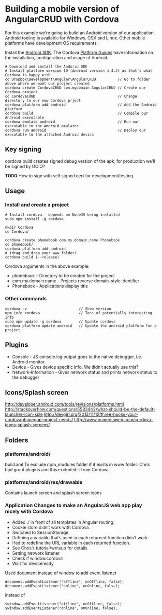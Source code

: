 # Building a mobile version of AngularCRUD with Cordova
For this example we're going to build an Android version of our application. Android tooling is available for Windows, OSX and Linux. Other mobile platforms have development OS requirements.

Install the [Android SDK](http://developer.android.com/sdk/index.html#Other). The Cordova [Platform Guides](http://cordova.apache.org/docs/en/4.0.0/guide_platforms_index.md.html#Platform%20Guides) have information on the installation, configuration and usage of Android.

    # Download and install the Andorid SDK
    # Install platform version 19 (Android version 4.4.2) as that's what Cordova is happy with
    cd Dropbox\Development\Angular\AngularCRUD          // Go to folder above where we want our project created
    cordova create CordovaCRUD com.mydomain AngularCRUD // Create our Cordova project
    cd CordovaCRUD                                      // Change directory to our new Cordova prject
    cordova platform add android                        // Add the Android platform
    cordova build                                       // Compile our Android executable
    cordova emulate android                             // Run our executable in the Android emulator
    cordova run android                                 // Deploy our executable to the attached Android device

## Key signing
cordova build creates signed debug version of the apk, for production we'll be signed by OCIO?

**TODO** How to sign with self signed cert for development/testing

## Usage
### Install and create a project
    # Install cordova - depends on NodeJS being installed
    sudo npm install -g cordova

    mkdir Cordova
    cd Cordova/
    
    cordova create phonebook com.my.domain.name Phonebook
    cd phonebook/
    cordova platform add android
    # (drag and drop your www folder)
    cordova build (--release)

Cordova arguments in the above example:

* phonebook - Directory to be created for the project
* com.my.domain.name - Projects reverse domain-style identifier
* Phonebook - Applications display title

### Other commands
    cordova -v                        // Show version
    npm info cordova                  // Tons of potentially interesting info
    sudo npm update -g cordova        // Update cordova
    cordova platform update android   // Update the android platform for a project

## Plugins
* Console - JS console.log output goes to the native debugger, i.e. Android monitor
* Device - Gives device specific info. We didn’t actually use this?
* Network-Information - Gives network status and prints network status to the debugger

## Icons/Splash screen
http://developer.android.com/tools/revisions/platforms.html
http://stackoverflow.com/questions/5583443/what-should-be-the-default-launcher-icon-size
http://devgirl.org/2013/11/12/three-hooks-your-cordovaphonegap-project-needs/
http://www.numediaweb.com/cordova-icons-splash-screens/

## Folders
### platforms/android/
build.xml
To exclude npm_modules folder if it exists in www folder. Chris had grunt plugins and this excluded it from Cordova.
<property name="aapt.ignore.assets" value="&lt;dir&gt;node_modules:!.svn:!.git:.*:&lt;dir&gt;_*:!CVS:!thumbs.db:!picasa.ini:!*.scc:*~" />

### platforms/android/res/drawable
Contains launch screen and splash screen icons

### Application Changes to make an AngularJS web app play nicely with Cordova
* Added ./ in front of all templates in Angular routing.
* Cookie store didn’t work with Cordova.
* Switched to SessionStorage.
* Defining a variable that’s used in each returned function didn’t work.
* Had to redefine the URL variable in each returned function.
* See Chris’s tutorial/writeup for details.
* Setting network listener
*   Check if window.cordova
* Wait for deviceready

Used document instead of window to add event listener

    document.addEventListener("offline", onOffline, false);
    document.addEventListener("online", onOnline, false);

instead of

    $window.addEventListener("offline", onOffline, false);
    $window.addEventListener("online", onOnline, false);
